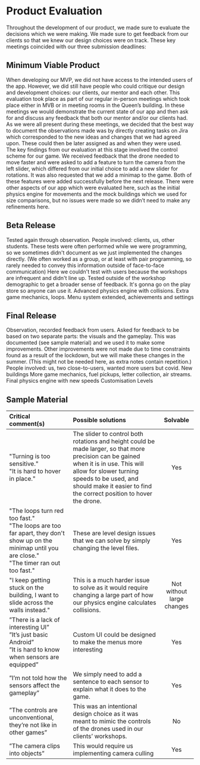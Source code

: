 # Product Evaluation
Throughout the development of our product, we made sure to evaluate the decisions which we were making. We made sure to get feedback from our clients so that we knew our design choices were on track. These key meetings coincided with our three submission deadlines:

## Minimum Viable Product
When developing our MVP, we did not have access to the intended users of the app. However, we did still have people who could critique our design and development choices: our clients, our mentor and each other. This evaluation took place as part of our regular in-person meetings which took place either in MVB or in meeting rooms in the Queen’s building. In these meetings we would demonstrate the current state of our app and then ask for and discuss any feedback that both our mentor and/or our clients had. As we were all present during these meetings, we decided that the best way to document the observations made was by directly creating tasks on Jira which corresponded to the new ideas and changes that we had agreed upon. These could then be later assigned as and when they were used.<br>
The key findings from our evaluation at this stage involved the control scheme for our game. We received feedback that the drone needed to move faster and were asked to add a feature to turn the camera from the left slider, which differed from our initial choice to add a new slider for rotations. It was also requested that we add a minimap to the game. Both of these features were added successfully before the next release. There were other aspects of our app which were evaluated here, such as the initial physics engine for movements and the mock buildings which we used for size comparisons, but no issues were made so we didn’t need to make any refinements here.


## Beta Release
Tested again through observation.
People involved: clients, us, other students.
These tests were often performed while we were programming, so we sometimes didn't document as we just implemented the changes directly. (We often worked as a group, or at least with pair programming, so rarely needed to convey this information outside of face-to-face communication)
Here we couldn't test with users because the workshops are infrequent and didn't line up.
Tested outside of the workshop demographic to get a broader sense of feedback. It's gonna go on the play store so anyone can use it.
Advanced physics engine with collisions.
Extra game mechanics, loops.
Menu system extended, achievements and settings

## Final Release
Observation, recorded feedback from users. Asked for feedback to be based on two separate parts: the visuals and the gameplay.
This was documented (see sample material) and we used it to make some improvements. 
Other improvements were not made due to time constraints found as a result of the lockdown, but we will make these changes in the summer. (This might not be needed here, as extra notes contain repetition.)
People involved: us, two close-to-users, wanted more users but covid.
New buildings
More game mechanics, fuel pickups, letter collection, air streams.
Final physics engine with new speeds
Customisation
Levels

## Sample Material
| Critical comment(s) | Possible solutions | Solvable |
|:---------------|:-----------|:----------:|
|"Turning is too sensitive."<br>"It is hard to hover in place."|The slider to control both rotations and height could be made larger, so that more precision can be gained when it is in use. This will allow for slower turning speeds to be used, and should make it easier to find the correct position to hover the drone.|Yes|
|"The loops turn red too fast."<br>"The loops are too far apart, they don't show up on the minimap until you are close."<br>"The timer ran out too fast."|These are level design issues that we can solve by simply changing the level files.|Yes|
|"I keep getting stuck on the building, I want to slide across the walls instead."|This is a much harder issue to solve as it would require changing a large part of how our physics engine calculates collisions.|Not without large changes|
|”There is a lack of interesting UI”<br>”It’s just basic Android”<br>”It is hard to know when sensors are equipped”|Custom UI could be designed to make the menus more interesting|Yes|
|”I’m not told how the sensors affect the gameplay”|We simply need to add a sentence to each sensor to explain what it does to the game.|Yes|
|”The controls are unconventional, they’re not like in other games”|This was an intentional design choice as it was meant to mimic the controls of the drones used in our clients’ workshops.|No|
|”The camera clips into objects”|This would require us implementing camera culling|Yes|
